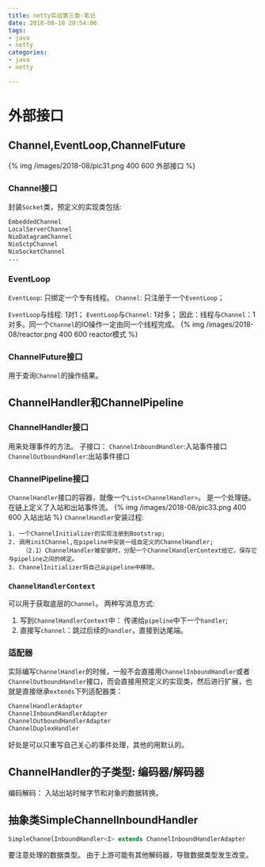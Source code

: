 ```yaml
---
title: netty实战第三章-笔记
date: 2018-08-18 20:54:06
tags: 
- java
- netty
categories:
- java
- netty

---
```



# 外部接口
## Channel,EventLoop,ChannelFuture
{% img /images/2018-08/pic31.png 400 600 外部接口 %}
### Channel接口
封装`Socket`类，预定义的实现类包括:
```java
EmbeddedChannel
LocalServerChannel
NioDatagramChannel
NioSctpChannel
NioSocketChannel
...
```

### EventLoop
`EventLoop`: 只绑定一个专有线程。
`Channel`: 只注册于一个`EventLoop`；

`EventLoop`与线程: 1对1；
`EventLoop`与`Channel`: 1对多；
因此：线程与`Channel`：1对多。同一个`Channel`的IO操作一定由同一个线程完成。
{% img /images/2018-08/reactor.png 400 600 reactor模式 %}

### ChannelFuture接口
用于查询`Channel`的操作结果。

## ChannelHandler和ChannelPipeline

### ChannelHandler接口
用来处理事件的方法。
子接口：
`ChannelInboundHandler`:入站事件接口
`ChannelOutboundHandler`:出站事件接口


### ChannelPipeline接口
`ChannelHandler`接口的容器，就像一个`List<ChannelHandler>`。
是一个处理链。
在链上定义了入站和出站事件流。
{% img /images/2018-08/pic33.png 400 600 入站出站 %}
`ChannelHandler`安装过程:
```
1. 一个ChannelInitializer的实现注册到Bootstrap;
2. 调用initChannel,在pipeline中安装一组自定义的ChannelHandler;
    （2.1）ChannelHandler被安装时，分配一个ChannelHandlerContext给它，保存它与pipeline之间的绑定。
3. ChannelInitializer将自己从pipeline中移除。
```

### `ChannelHandlerContext`
可以用于获取底层的`Channel`。
两种写消息方式:
1. 写到`ChannelHandlerContext`中： 传递给`pipeline`中下一个`handler`;
2. 直接写`channel`：跳过后续的`handler`，直接到达尾端。


### 适配器
实际编写`ChannelHandler`的时候，一般不会直接用`ChannelInboundHandler`或者`ChannelOutboundHandler`接口，而会直接用预定义的实现类，然后进行扩展，也就是直接继承`extends`下列适配器类：
```java
ChannelHandlerAdapter
ChannelInboundHandlerAdapter
ChannelOutboundHandlerAdapter
ChannelDuplexHandler
```
好处是可以只重写自己关心的事件处理，其他的用默认的。

## ChannelHandler的子类型: 编码器/解码器
编码解码： 入站出站时候字节和对象的数据转换。

## 抽象类SimpleChannelInboundHandler
```java
SimpleChannelInboundHandler<I> extends ChannelInboundHandlerAdapter
```
要注意处理的数据类型。
由于上游可能有其他解码器，导致数据类型发生改变。